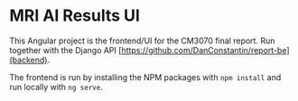 # MRI AI Results UI

This Angular project is the frontend/UI for the CM3070 final report. Run together with the Django API [https://github.com/DanConstantin/report-be](backend).

The frontend is run by installing the NPM packages with `npm install` and run locally with `ng serve`.
